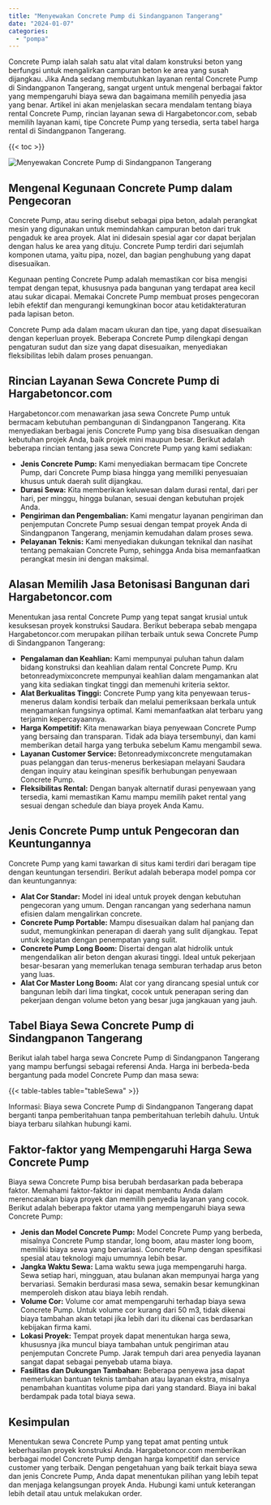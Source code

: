 ```yaml
---
title: "Menyewakan Concrete Pump di Sindangpanon Tangerang"
date: "2024-01-07"
categories: 
  - "pompa"
---
```




Concrete Pump ialah salah satu alat vital dalam konstruksi beton yang berfungsi untuk mengalirkan campuran beton ke area yang susah dijangkau. Jika Anda sedang membutuhkan layanan rental Concrete Pump di Sindangpanon Tangerang, sangat urgent untuk mengenal berbagai faktor yang mempengaruhi biaya sewa dan bagaimana memilih penyedia jasa yang benar. Artikel ini akan menjelaskan secara mendalam tentang biaya rental Concrete Pump, rincian layanan sewa di Hargabetoncor.com, sebab memilih layanan kami, tipe Concrete Pump yang tersedia, serta tabel harga rental di Sindangpanon Tangerang.

{{< toc >}}

![Menyewakan Concrete Pump di Sindangpanon Tangerang](https://hargareadymixid.github.io/pompa/concrete-pump%20(9).png)

## Mengenal Kegunaan Concrete Pump dalam Pengecoran

Concrete Pump, atau sering disebut sebagai pipa beton, adalah perangkat mesin yang digunakan untuk memindahkan campuran beton dari truk pengaduk ke area proyek. Alat ini didesain spesial agar cor dapat berjalan dengan halus ke area yang dituju. Concrete Pump terdiri dari sejumlah komponen utama, yaitu pipa, nozel, dan bagian penghubung yang dapat disesuaikan.

Kegunaan penting Concrete Pump adalah memastikan cor bisa mengisi tempat dengan tepat, khususnya pada bangunan yang terdapat area kecil atau sukar dicapai. Memakai Concrete Pump membuat proses pengecoran lebih efektif dan mengurangi kemungkinan bocor atau ketidakteraturan pada lapisan beton.

Concrete Pump ada dalam macam ukuran dan tipe, yang dapat disesuaikan dengan keperluan proyek. Beberapa Concrete Pump dilengkapi dengan pengaturan sudut dan size yang dapat disesuaikan, menyediakan fleksibilitas lebih dalam proses penuangan.

## Rincian Layanan Sewa Concrete Pump di Hargabetoncor.com

Hargabetoncor.com menawarkan jasa sewa Concrete Pump untuk bermacam kebutuhan pembangunan di Sindangpanon Tangerang. Kita menyediakan berbagai jenis Concrete Pump yang bisa disesuaikan dengan kebutuhan projek Anda, baik projek mini maupun besar. Berikut adalah beberapa rincian tentang jasa sewa Concrete Pump yang kami sediakan:

- **Jenis Concrete Pump:** Kami menyediakan bermacam tipe Concrete Pump, dari Concrete Pump biasa hingga yang memiliki penyesuaian khusus untuk daerah sulit dijangkau.
- **Durasi Sewa:** Kita memberikan keluwesan dalam durasi rental, dari per hari, per minggu, hingga bulanan, sesuai dengan kebutuhan projek Anda.
- **Pengiriman dan Pengembalian:** Kami mengatur layanan pengiriman dan penjemputan Concrete Pump sesuai dengan tempat proyek Anda di Sindangpanon Tangerang, menjamin kemudahan dalam proses sewa.
- **Pelayanan Teknis:** Kami menyediakan dukungan teknikal dan nasihat tentang pemakaian Concrete Pump, sehingga Anda bisa memanfaatkan perangkat mesin ini dengan maksimal.

## Alasan Memilih Jasa Betonisasi Bangunan dari Hargabetoncor.com

Menentukan jasa rental Concrete Pump yang tepat sangat krusial untuk kesuksesan proyek konstruksi Saudara. Berikut beberapa sebab mengapa Hargabetoncor.com merupakan pilihan terbaik untuk sewa Concrete Pump di Sindangpanon Tangerang:

- **Pengalaman dan Keahlian:** Kami mempunyai puluhan tahun dalam bidang konstruksi dan keahlian dalam rental Concrete Pump. Kru betonreadymixconcrete mempunyai keahlian dalam mengamankan alat yang kita sediakan tingkat tinggi dan memenuhi kriteria sektor.
- **Alat Berkualitas Tinggi:** Concrete Pump yang kita penyewaan terus-menerus dalam kondisi terbaik dan melalui pemeriksaan berkala untuk mengamankan fungsinya optimal. Kami memanfaatkan alat terbaru yang terjamin kepercayaannya.
- **Harga Kompetitif:** Kita menawarkan biaya penyewaan Concrete Pump yang bersaing dan transparan. Tidak ada biaya tersembunyi, dan kami memberikan detail harga yang terbuka sebelum Kamu mengambil sewa.
- **Layanan Customer Service:** Betonreadymixconcrete mengutamakan puas pelanggan dan terus-menerus berkesiapan melayani Saudara dengan inquiry atau keinginan spesifik berhubungan penyewaan Concrete Pump.
- **Fleksibilitas Rental:** Dengan banyak alternatif durasi penyewaan yang tersedia, kami memastikan Kamu mampu memilih paket rental yang sesuai dengan schedule dan biaya proyek Anda Kamu.

## Jenis Concrete Pump untuk Pengecoran dan Keuntungannya

Concrete Pump yang kami tawarkan di situs kami terdiri dari beragam tipe dengan keuntungan tersendiri. Berikut adalah beberapa model pompa cor dan keuntungannya:

- **Alat Cor Standar:** Model ini ideal untuk proyek dengan kebutuhan pengecoran yang umum. Dengan rancangan yang sederhana namun efisien dalam mengalirkan concrete.
- **Concrete Pump Portable:** Mampu disesuaikan dalam hal panjang dan sudut, memungkinkan penerapan di daerah yang sulit dijangkau. Tepat untuk kegiatan dengan penempatan yang sulit.
- **Concrete Pump Long Boom:** Disertai dengan alat hidrolik untuk mengendalikan alir beton dengan akurasi tinggi. Ideal untuk pekerjaan besar-besaran yang memerlukan tenaga semburan terhadap arus beton yang luas.
- **Alat Cor Master Long Boom:** Alat cor yang dirancang spesial untuk cor bangunan lebih dari lima tingkat, cocok untuk penerapan sering dan pekerjaan dengan volume beton yang besar juga jangkauan yang jauh.

## Tabel Biaya Sewa Concrete Pump di Sindangpanon Tangerang

Berikut ialah tabel harga sewa Concrete Pump di Sindangpanon Tangerang yang mampu berfungsi sebagai referensi Anda. Harga ini berbeda-beda bergantung pada model Concrete Pump dan masa sewa:

{{< table-tables table="tableSewa" >}}

Informasi: Biaya sewa Concrete Pump di Sindangpanon Tangerang dapat berganti tanpa pemberitahuan tanpa pemberitahuan terlebih dahulu. Untuk biaya terbaru silahkan hubungi kami.

## Faktor-faktor yang Mempengaruhi Harga Sewa Concrete Pump

Biaya sewa Concrete Pump bisa berubah berdasarkan pada beberapa faktor. Memahami faktor-faktor ini dapat membantu Anda dalam merencanakan biaya proyek dan memilih penyedia layanan yang cocok. Berikut adalah beberapa faktor utama yang mempengaruhi biaya sewa Concrete Pump:

- **Jenis dan Model Concrete Pump:** Model Concrete Pump yang berbeda, misalnya Concrete Pump standar, long boom, atau master long boom, memiliki biaya sewa yang bervariasi. Concrete Pump dengan spesifikasi spesial atau teknologi maju umumnya lebih besar.
- **Jangka Waktu Sewa:** Lama waktu sewa juga mempengaruhi harga. Sewa setiap hari, mingguan, atau bulanan akan mempunyai harga yang bervariasi. Semakin berdurasi masa sewa, semakin besar kemungkinan memperoleh diskon atau biaya lebih rendah.
- **Volume Cor:** Volume cor amat mempengaruhi terhadap biaya sewa Concrete Pump. Untuk volume cor kurang dari 50 m3, tidak dikenai biaya tambahan akan tetapi jika lebih dari itu dikenai cas berdasarkan kebijakan firma kami.
- **Lokasi Proyek:** Tempat proyek dapat menentukan harga sewa, khususnya jika muncul biaya tambahan untuk pengiriman atau penjemputan Concrete Pump. Jarak tempuh dari area penyedia layanan sangat dapat sebagai penyebab utama biaya.
- **Fasilitas dan Dukungan Tambahan:** Beberapa penyewa jasa dapat memerlukan bantuan teknis tambahan atau layanan ekstra, misalnya penambahan kuantitas volume pipa dari yang standard. Biaya ini bakal berdampak pada total biaya sewa.

## Kesimpulan

Menentukan sewa Concrete Pump yang tepat amat penting untuk keberhasilan proyek konstruksi Anda. Hargabetoncor.com memberikan berbagai model Concrete Pump dengan harga kompetitif dan service customer yang terbaik. Dengan pengetahuan yang baik terkait biaya sewa dan jenis Concrete Pump, Anda dapat menentukan pilihan yang lebih tepat dan menjaga kelangsungan proyek Anda. Hubungi kami untuk keterangan lebih detail atau untuk melakukan order.
